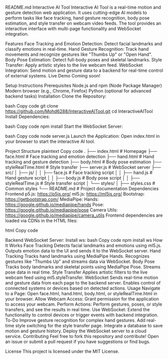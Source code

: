 README.md
Interactive AI Tool
Interactive AI Tool is a real-time motion and gesture detection web application. It uses cutting-edge AI models to perform tasks like face tracking, hand gesture recognition, body pose estimation, and style transfer on webcam video feeds. The tool provides an interactive interface with multi-page functionality and WebSocket integration.

Features
Face Tracking and Emotion Detection: Detect facial landmarks and classify emotions in real-time.
Hand Gesture Recognition: Track hand movements and recognize gestures like "Thumbs Up" or "Open Hand".
Body Pose Estimation: Detect full-body poses and skeletal landmarks.
Style Transfer: Apply artistic styles to the live webcam feed.
WebSocket Integration: Send motion and gesture data to a backend for real-time control of external systems.
Live Demo
Coming soon!

Setup Instructions
Prerequisites
Node.js and npm (Node Package Manager)
Modern browser (e.g., Chrome, Firefox)
Python (optional for advanced backend tasks)
Installation
Clone the Repository:

bash
Copy code
git clone https://github.com/Mohd6288/InteractiveAITool.git
cd InteractiveAITool
Install Dependencies:

bash
Copy code
npm install
Start the WebSocket Server:

bash
Copy code
node server.js
Launch the Application: Open index.html in your browser to start the interactive AI tool.

Project Structure
plaintext
Copy code
.
├── index.html            # Homepage
├── face.html             # Face tracking and emotion detection
├── hand.html             # Hand tracking and gesture detection
├── body.html             # Body pose estimation
├── styleRealTime.html    # Style transfer
├── server.js             # WebSocket server
├── src/
│   ├── js/
│   │   ├── face.js       # Face tracking script
│   │   ├── hand.js       # Hand gesture script
│   │   ├── body.js       # Body pose script
│   │   ├── styleRealTime.js # Style transfer script
│   └── styles/
│       ├── styles.css    # Common styles
└── README.md             # Project documentation
Dependencies
Frontend
p5.js: https://p5js.org/
ml5.js: https://ml5js.org/
Bootstrap: https://getbootstrap.com/
MediaPipe:
Hands: https://google.github.io/mediapipe/hands
Pose: https://google.github.io/mediapipe/pose
Camera Utils: https://google.github.io/mediapipe/camera_utils
Frontend dependencies are loaded via CDNs in the HTML files:

html
Copy code
<script src="https://cdn.jsdelivr.net/npm/p5@1.6.0/p5.js"></script>
<script src="https://unpkg.com/ml5@0.6.0/dist/ml5.min.js"></script>
<script src="https://cdn.jsdelivr.net/npm/@mediapipe/hands/hands.js"></script>
<script src="https://cdn.jsdelivr.net/npm/@mediapipe/pose/pose.js"></script>
<script src="https://cdn.jsdelivr.net/npm/@mediapipe/camera_utils/camera_utils.js"></script>
<script src="https://cdn.jsdelivr.net/npm/bootstrap@5.3.0-alpha1/dist/js/bootstrap.min.js"></script>
Backend
WebSocket Server:
Install ws:
bash
Copy code
npm install ws
How It Works
Face Tracking
Detects facial landmarks and emotions using ml5.js.
Outputs emotion data to the UI and sends it to the WebSocket server.
Hand Tracking
Tracks hand landmarks using MediaPipe Hands.
Recognizes gestures like "Thumbs Up" and streams data via WebSocket.
Body Pose
Tracks body landmarks and skeletal points using MediaPipe Pose.
Streams pose data in real time.
Style Transfer
Applies artistic filters to the live webcam feed using ml5.styleTransfer.
WebSocket
Sends real-time motion and gesture data from each page to the backend server.
Enables control of connected systems or devices based on detected actions.
Usage
Navigate to a Page:
Open face.html, hand.html, body.html, or styleRealTime.html in your browser.
Allow Webcam Access:
Grant permission for the application to access your webcam.
Perform Actions:
Perform gestures, poses, or style transfers, and see the results in real time.
Use WebSocket:
Extend the functionality to control devices or trigger events with backend integration.
To-Do
Improve gesture recognition for complex hand gestures.
Add real-time style switching for the style transfer page.
Integrate a database to save motion and gesture history.
Deploy the WebSocket server to a cloud service.
Contributing
Feel free to fork this repository and contribute! Open an issue or submit a pull request if you have suggestions or find bugs.

License
This project is licensed under the MIT License.
